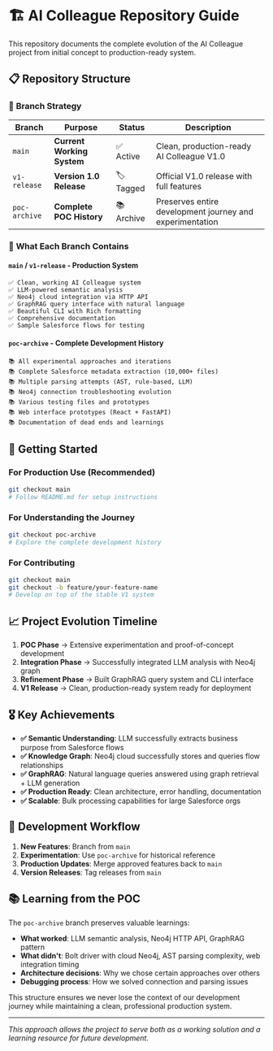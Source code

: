 # 🏗️ AI Colleague Repository Guide

This repository documents the complete evolution of the AI Colleague project from initial concept to production-ready system.

## 📋 **Repository Structure**

### 🌳 **Branch Strategy**

| Branch | Purpose | Status | Description |
|--------|---------|---------|-------------|
| `main` | **Current Working System** | ✅ Active | Clean, production-ready AI Colleague V1.0 |
| `v1-release` | **Version 1.0 Release** | 🏷️ Tagged | Official V1.0 release with full features |
| `poc-archive` | **Complete POC History** | 📚 Archive | Preserves entire development journey and experimentation |

### 🎯 **What Each Branch Contains**

#### `main` / `v1-release` - **Production System**
```
✅ Clean, working AI Colleague system
✅ LLM-powered semantic analysis 
✅ Neo4j cloud integration via HTTP API
✅ GraphRAG query interface with natural language
✅ Beautiful CLI with Rich formatting
✅ Comprehensive documentation
✅ Sample Salesforce flows for testing
```

#### `poc-archive` - **Complete Development History**
```
📚 All experimental approaches and iterations
📚 Complete Salesforce metadata extraction (10,000+ files)
📚 Multiple parsing attempts (AST, rule-based, LLM)
📚 Neo4j connection troubleshooting evolution
📚 Various testing files and prototypes
📚 Web interface prototypes (React + FastAPI)
📚 Documentation of dead ends and learnings
```

## 🚀 **Getting Started**

### For Production Use (Recommended)
```bash
git checkout main
# Follow README.md for setup instructions
```

### For Understanding the Journey
```bash
git checkout poc-archive
# Explore the complete development history
```

### For Contributing
```bash
git checkout main
git checkout -b feature/your-feature-name
# Develop on top of the stable V1 system
```

## 📈 **Project Evolution Timeline**

1. **POC Phase** → Extensive experimentation and proof-of-concept development
2. **Integration Phase** → Successfully integrated LLM analysis with Neo4j graph
3. **Refinement Phase** → Built GraphRAG query system and CLI interface  
4. **V1 Release** → Clean, production-ready system ready for deployment

## 🎖️ **Key Achievements**

- **✅ Semantic Understanding**: LLM successfully extracts business purpose from Salesforce flows
- **✅ Knowledge Graph**: Neo4j cloud successfully stores and queries flow relationships  
- **✅ GraphRAG**: Natural language queries answered using graph retrieval + LLM generation
- **✅ Production Ready**: Clean architecture, error handling, documentation
- **✅ Scalable**: Bulk processing capabilities for large Salesforce orgs

## 🔄 **Development Workflow**

1. **New Features**: Branch from `main`
2. **Experimentation**: Use `poc-archive` for historical reference
3. **Production Updates**: Merge approved features back to `main`
4. **Version Releases**: Tag releases from `main`

## 📚 **Learning from the POC**

The `poc-archive` branch preserves valuable learnings:
- **What worked**: LLM semantic analysis, Neo4j HTTP API, GraphRAG pattern
- **What didn't**: Bolt driver with cloud Neo4j, AST parsing complexity, web integration timing
- **Architecture decisions**: Why we chose certain approaches over others
- **Debugging process**: How we solved connection and parsing issues

This structure ensures we never lose the context of our development journey while maintaining a clean, professional production system.

---

*This approach allows the project to serve both as a working solution and a learning resource for future development.* 